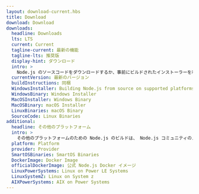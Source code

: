 ```yaml
---
layout: download-current.hbs
title: Download
download: Download
downloads:
  headline: Downloads
  lts: LTS
  current: Current
  tagline-current: 最新の機能
  tagline-lts: 推奨版
  display-hint: ダウンロード
  intro: >
    Node.js のソースコードをダウンロードするか、事前にビルドされたインストーラーを利用して、今日から開発を始めましょう。
  currentVersion: 最新のバージョン
  buildInstructions: 同梱
  WindowsInstaller: Building Node.js from source on supported platforms
  WindowsBinary: Windows Installer
  MacOSInstaller: Windows Binary
  MacOSBinary: macOS Installer
  LinuxBinaries: macOS Binary
  SourceCode: Linux Binaries
additional:
  headline: その他のプラットフォーム
  intro: >
    その他のプラットフォームのための Node.js のビルドは、 Node.js コミュニティのメンバーによってメンテナンスされています。これらは Node.js のコアチームによってサポートされていません。また、最新の Node.js のリリースと同じ状態ではないかもしれないことにご注意ください。
  platform: Platform
  provider: Provider
  SmartOSBinaries: SmartOS Binaries
  DockerImage: Docker Image
  officialDockerImage: 公式 Node.js Docker イメージ
  LinuxPowerSystems: Linux on Power LE Systems
  LinuxSystemZ: Linux on System z
  AIXPowerSystems: AIX on Power Systems
---
```


